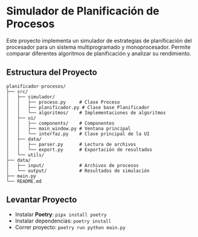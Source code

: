 # Simulador de Planificación de Procesos

Este proyecto implementa un simulador de estrategias de planificación del procesador para un sistema multiprogramado y monoprocesador. Permite comparar diferentes algoritmos de planificación y analizar su rendimiento.

## Estructura del Proyecto

```
planificador-procesos/
├── src/                 
│   ├── simulador/              
│   │   ├── proceso.py     # Clase Proceso
│   │   ├── planificador.py # Clase base Planificador
│   │   └── algoritmos/    # Implementaciones de algoritmos
│   ├── ui/                
│   │   ├── components/    # Componentes 
│   │   ├── main_window.py # Ventana principal
│   │   └── interfaz.py    # Clase principal de la UI
│   ├── data/              
│   │   ├── parser.py      # Lectura de archivos
│   │   └── export.py      # Exportación de resultados
│   └── utils/             
├── data/                 
│   ├── input/             # Archivos de procesos
│   └── output/            # Resultados de simulación
├── main.py                 
└── README.md               
```
## Levantar Proyecto

- Instalar **Poetry**: `pipx install poetry`
- Instalar dependencias: `poetry install`
- Correr proyecto: `poetry run python main.py`
